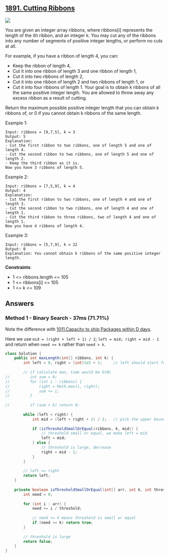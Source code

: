 ## [1891. Cutting Ribbons](https://leetcode.com/problems/cutting-ribbons/)

![](https://github.com/weltond/DataStructure/blob/master/medium.PNG)

You are given an integer array ribbons, where ribbons[i] represents the length of the ith ribbon, and an integer k. You may cut any of the ribbons into any number of segments of positive integer lengths, or perform no cuts at all.

For example, if you have a ribbon of length 4, you can:
- Keep the ribbon of length 4,
- Cut it into one ribbon of length 3 and one ribbon of length 1,
- Cut it into two ribbons of length 2,
- Cut it into one ribbon of length 2 and two ribbons of length 1, or
- Cut it into four ribbons of length 1.
Your goal is to obtain k ribbons of all the same positive integer length. You are allowed to throw away any excess ribbon as a result of cutting.

Return the maximum possible positive integer length that you can obtain k ribbons of, or 0 if you cannot obtain k ribbons of the same length.

 

Example 1:

```
Input: ribbons = [9,7,5], k = 3
Output: 5
Explanation:
- Cut the first ribbon to two ribbons, one of length 5 and one of length 4.
- Cut the second ribbon to two ribbons, one of length 5 and one of length 2.
- Keep the third ribbon as it is.
Now you have 3 ribbons of length 5.
```

Example 2:

```
Input: ribbons = [7,5,9], k = 4
Output: 4
Explanation:
- Cut the first ribbon to two ribbons, one of length 4 and one of length 3.
- Cut the second ribbon to two ribbons, one of length 4 and one of length 1.
- Cut the third ribbon to three ribbons, two of length 4 and one of length 1.
Now you have 4 ribbons of length 4.
```

Example 3:

```
Input: ribbons = [5,7,9], k = 22
Output: 0
Explanation: You cannot obtain k ribbons of the same positive integer length.
``` 

**Constraints**:

- 1 <= ribbons.length <= 105
- 1 <= ribbons[i] <= 105
- 1 <= k <= 109

## Answers

### Method 1 - Binary Search - 37ms (71.71%)

Note the difference with [1011.Capacity to ship Packages within D days](https://github.com/weltond/DataStructure/blob/master/LeetCode/search/binarysearch/1011-capacity-to-ship-packages-within-d-days.md). 

Here we use `mid = (right + left + 1) / 2`; `left = mid; right = mid - 1` and return when `need >= k` rather than `need > k`.

```java
class Solution {
    public int maxLength(int[] ribbons, int k) {
        int left = 0, right = (int)1e5 + 1;     // left should start from 0, not 1.
        
        // if calculate max, time would be O(N)
//         int sum = 0;
//         for (int i : ribbons) {
//             right = Math.max(i, right);
//             sum += i;
//         }
        
//         if (sum < k) return 0;
        
        while (left < right) {
            int mid = (left + right + 1) / 2;   // pick the upper bound
            
            if (isThresholdSmallOrEqual(ribbons, k, mid)) {
                // threshold small or equal, we make left = mid 
                left = mid;
            } else {
                // threshold is large, decrease
                right = mid - 1;
            }
        }
        
        // left == right
        return left;
    }
    
    private boolean isThresholdSmallOrEqual(int[] arr, int k, int threshold) {
        int need = 0;
        
        for (int i : arr) {
            need += i / threshold;
            
            // need >= k means threshold is small or equal
            if (need >= k) return true;
        }
        
        // threshold is large
        return false;
    }
}
```
